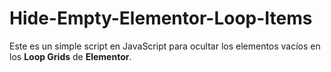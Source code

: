 # Hide-Empty-Elementor-Loop-Items
Este es un simple script en JavaScript para ocultar los elementos vacíos en los **Loop Grids** de **Elementor**.
